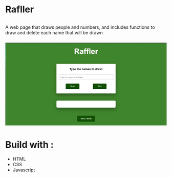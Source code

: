 # Rafller

##

A web page that draws people and numbers, and includes functions to draw and delete each name that will be drawn

<h3 align="center">
        <img src="./github/screenshot.jpg" />
    </h3>

# Build with :

- HTML
- CSS
- Javascript
